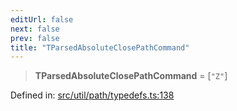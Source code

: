 ```yaml
---
editUrl: false
next: false
prev: false
title: "TParsedAbsoluteClosePathCommand"
---
```


> **TParsedAbsoluteClosePathCommand** = \[`"Z"`\]

Defined in: [src/util/path/typedefs.ts:138](https://github.com/fabricjs/fabric.js/blob/e114448a1bce9b68a3e1bba337bc0c83a35c1aa5/src/util/path/typedefs.ts#L138)
